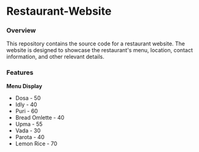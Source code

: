 <b><h1>Restaurant-Website</h1></b>
<b><h3>Overview</h3></b>
<p>This repository contains the source code for a restaurant website. The website is designed to showcase the restaurant's menu, location, contact information, and other relevant details.</p>
<b><h3>Features</h3></b>
<p><b>Menu Display</b></p>
<ul>
<li>Dosa			      - 50</li>
<li>Idly		        - 40</li>
<li>Puri			      - 60</li>
<li>Bread Omlette   - 40</li>
<li>Upma 			      - 55</li>
<li>Vada 			      - 30</li>
<li>Parota 			    - 40</li>
<li>Lemon Rice 	    - 70</li>
</ul>

